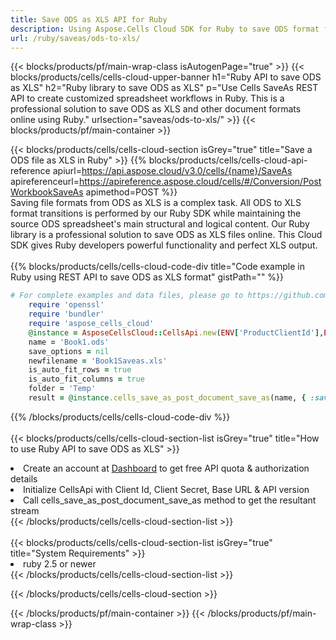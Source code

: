 ```yaml
---
title: Save ODS as XLS API for Ruby 
description: Using Aspose.Cells Cloud SDK for Ruby to save ODS format file as XLS format file. 
url: /ruby/saveas/ods-to-xls/
---
```



{{< blocks/products/pf/main-wrap-class isAutogenPage="true" >}}
{{< blocks/products/cells/cells-cloud-upper-banner h1="Ruby API to save ODS as XLS" h2="Ruby library to save ODS as XLS" p="Use Cells SaveAs REST API to create customized spreadsheet workflows in Ruby. This is a professional solution to save ODS as XLS and other document formats online using Ruby." urlsection="saveas/ods-to-xls/" >}}
{{< blocks/products/pf/main-container >}}

{{< blocks/products/cells/cells-cloud-section isGrey="true"  title="Save a ODS file as XLS in Ruby" >}}
{{% blocks/products/cells/cells-cloud-api-reference  apiurl=https://api.aspose.cloud/v3.0/cells/{name}/SaveAs  apireferenceurl=https://apireference.aspose.cloud/cells/#/Conversion/PostWorkbookSaveAs  apimethod=POST %}}
<br/>
Saving file formats from ODS as XLS is a complex task. All ODS to XLS format transitions is performed by our Ruby SDK while maintaining the source ODS spreadsheet's main structural and logical content. Our Ruby library is a professional solution to save ODS as XLS files online. This Cloud SDK gives Ruby developers powerful functionality and perfect XLS output.
<br/>
<br/>
{{% blocks/products/cells/cells-cloud-code-div title="Code example in Ruby using REST API to save ODS as XLS format" gistPath="" %}}
  
```ruby
# For complete examples and data files, please go to https://github.com/aspose-cells-cloud/aspose-cells-cloud-ruby/
    require 'openssl'
    require 'bundler'
    require 'aspose_cells_cloud'
    @instance = AsposeCellsCloud::CellsApi.new(ENV['ProductClientId'],ENV['ProductClientSecret'])
    name = 'Book1.ods'
    save_options = nil
    newfilename = 'Book1Saveas.xls'
    is_auto_fit_rows = true
    is_auto_fit_columns = true
    folder = 'Temp'
    result = @instance.cells_save_as_post_document_save_as(name, { :save_options=>save_options, :newfilename=>(folder+"/"+newfilename), :is_auto_fit_rows=>is_auto_fit_rows, :is_auto_fit_columns=>is_auto_fit_columns, :folder=>folder})
```
  
{{% /blocks/products/cells/cells-cloud-code-div  %}}
<br/>
<br/>
{{< blocks/products/cells/cells-cloud-section-list isGrey="true"  title="How to use Ruby API to save  ODS as XLS" >}}
<li>Create an account at <a href="https://dashboard.aspose.cloud/">Dashboard</a> to get free API quota & authorization details</li>
<li>Initialize CellsApi with Client Id, Client Secret, Base URL & API version</li>
<li>Call cells_save_as_post_document_save_as method to get the resultant stream</li>
{{< /blocks/products/cells/cells-cloud-section-list >}}
<br/>
<br/>
{{< blocks/products/cells/cells-cloud-section-list isGrey="true"  title="System Requirements" >}}
<li>ruby 2.5 or newer</li>
{{< /blocks/products/cells/cells-cloud-section-list >}}

{{< /blocks/products/cells/cells-cloud-section >}}

{{< /blocks/products/pf/main-container >}}
{{< /blocks/products/pf/main-wrap-class >}}

